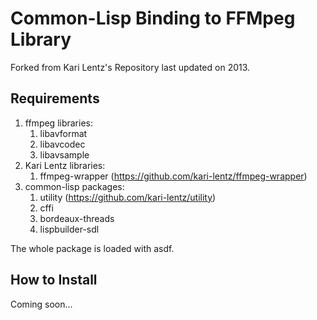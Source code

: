 # Common-Lisp Binding to FFMpeg Library #

Forked from Kari Lentz's Repository last updated on 2013.

## Requirements ##

1. ffmpeg libraries:
   1. libavformat
   2. libavcodec
   3. libavsample
2. Kari Lentz libraries:
   1. ffmpeg-wrapper (https://github.com/kari-lentz/ffmpeg-wrapper)
3. common-lisp packages:
   1. utility (https://github.com/kari-lentz/utility)
   2. cffi
   3. bordeaux-threads
   4. lispbuilder-sdl
   
The whole package is loaded with asdf.

## How to Install ##

Coming soon...
